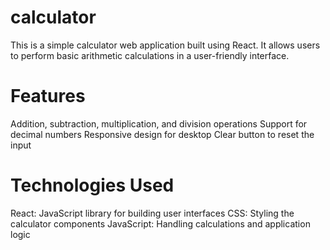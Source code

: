 # calculator
This is a simple calculator web application built using React. It allows users to perform basic arithmetic calculations in a user-friendly interface.

# Features
Addition, subtraction, multiplication, and division operations
Support for decimal numbers
Responsive design for desktop 
Clear button to reset the input

# Technologies Used
React: JavaScript library for building user interfaces
CSS: Styling the calculator components
JavaScript: Handling calculations and application logic
